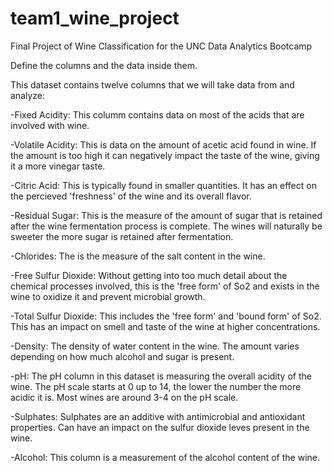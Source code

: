 # team1_wine_project
Final Project of Wine Classification for the UNC Data Analytics Bootcamp


Define the columns and the data inside them. 


This dataset contains twelve columns that we will take data from and analyze:

-Fixed Acidity: This columm contains data on most of the acids that are involved with wine. 

-Volatile Acidity: This is data on the amount of acetic acid found in wine. If the amount is too high it can negatively impact the taste of the wine, giving it a more vinegar taste. 

-Citric Acid: This is typically found in smaller quantities. It has an effect on the percieved 'freshness' of the wine and its overall flavor. 

-Residual Sugar: This is the measure of the amount of sugar that is retained after the wine fermentation process is complete. The wines will naturally be sweeter the more sugar is retained after fermentation. 

-Chlorides: The is the measure of the salt content in the wine. 

-Free Sulfur Dioxide: Without getting into too much detail about the chemical processes involved, this is the 'free form' of So2 and exists in the wine to oxidize it and prevent microbial growth. 

-Total Sulfur Dioxide: This includes the 'free form' and 'bound form' of So2. This has an impact on smell and taste of the wine at higher concentrations. 

-Density: The density of water content in the wine. The amount varies depending on how much alcohol and sugar is present. 

-pH: The pH column in this dataset is measuring the overall acidity of the wine. The pH scale starts at 0 up to 14, the lower the number the more acidic it is. Most wines are around 3-4 on the pH scale. 

-Sulphates: Sulphates are an additive with antimicrobial and antioxidant properties. Can have an impact on the sulfur dioxide leves present in the wine. 

-Alcohol: This column is a measurement of the alcohol content of the wine. 
